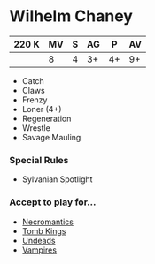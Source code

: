# Wilhelm Chaney
| 220 K  | MV | S | AG | P | AV |
| --- | --- | --- | --- | --- | --- |
| | 8 | 4 | 3+ | 4+ | 9+ |

* Catch
* Claws
* Frenzy
* Loner (4+)
* Regeneration
* Wrestle
* Savage Mauling

### Special Rules
* Sylvanian Spotlight

### Accept to play for...
* [Necromantics](../teams/Necromantics.md)
* [Tomb Kings](../teams/Tomb_Kings.md)
* [Undeads](../teams/Undeads.md)
* [Vampires](../teams/Vampires.md)
